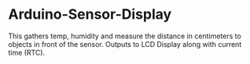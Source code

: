 # Arduino-Sensor-Display
This gathers temp, humidity and measure the distance in centimeters to objects in front of the sensor.  Outputs to LCD Display along with current time (RTC).
